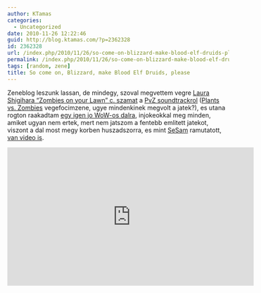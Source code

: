 ```yaml
---
author: KTamas
categories:
  - Uncategorized
date: 2010-11-26 12:22:46
guid: http://blog.ktamas.com/?p=2362328
id: 2362328
url: /index.php/2010/11/26/so-come-on-blizzard-make-blood-elf-druids-please/
permalink: /index.php/2010/11/26/so-come-on-blizzard-make-blood-elf-druids-please/
tags: [random, zene]
title: So come on, Blizzard, make Blood Elf Druids, please
---
```


Zeneblog leszunk lassan, de mindegy, szoval megvettem vegre [Laura Shigihara &#8220;Zombies on your Lawn&#8221; c. szamat](http://laurashigihara.bandcamp.com/track/zombies-on-your-lawn) a [PvZ soundtrackrol](http://laurashigihara.bandcamp.com/album/plants-vs-zombies-soundtrack) ([Plants vs. Zombies](http://www.popcap.com/extras/pvz/?) vegefocimzene, ugye mindenkinek megvolt a jatek?), es utana rogton raakadtam [egy igen jo WoW-os dalra](http://laurashigihara.bandcamp.com/track/blood-elf-druids), injokeokkal meg minden, amiket ugyan nem ertek, mert nem jatszom a fentebb emlitett jatekot, viszont a dal most megy korben huszadszorra, es mint [SeSam](http://www.sesam.hu/) ramutatott, [van video is](http://shigi.wordpress.com/2010/10/25/blood-elf-druids-music-video/).

<iframe width="560" height="315" src="https://www.youtube.com/embed/jXMTHae0uVc" frameborder="0" allow="accelerometer; autoplay; encrypted-media; gyroscope; picture-in-picture" allowfullscreen></iframe>
